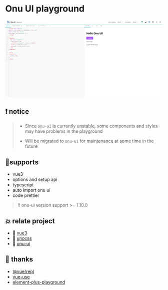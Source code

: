 # Onu UI playground

![site-screenshot](./doc/img.png)

## ❗ notice

> - Since `onu-ui` is currently unstable, some components and styles may have problems in the playground
> 
> - Will be migrated to `onu-ui` for maintenance at some time in the future

## 🎉supports

- vue3
- options and setup api
- typescript
- auto import onu ui
- code prettier

> ‼️ onu-ui version support >= 1.10.0

## 💥 relate project

- 🥝 [vue3](https://staging-cn.vuejs.org/)
- 🥑 [unocss](https://github.com/unocss/unocss)
- 🌸 [onu-ui](https://onu.zyob.top/)

## 🙇‍ thanks

- [@vue/repl](https://github.com/vuejs/repl)
- [vue-use](https://github.com/vueuse/vueuse)
- [element-plus-playground](https://github.com/element-plus/element-plus-playground)
